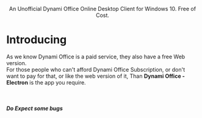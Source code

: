 <p align="center"> An Unofficial Dynami Office Online Desktop Client for Windows 10. Free of Cost.</p>

# Introducing
As we know Dynami Office is a paid service, they also have a free Web version.<br> For those people who can't afford Dynami Office Subscription, or don't want to pay for that, or like the web version of it, Than <b>Dynami Office - Electron</b> is the app you require. <br><br>
<br>
<br>
<i><b>Do Expect some bugs</b></i>